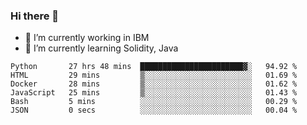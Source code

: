 ### Hi there 👋

<!--
**mathcodeman/mathcodeman** is a ✨ _special_ ✨ repository because its `README.md` (this file) appears on your GitHub profile.

Here are some ideas to get you started:

- 🔭 I’m currently working on ...
- 🌱 I’m currently learning ...
- 👯 I’m looking to collaborate on ...
- 🤔 I’m looking for help with ...
- 💬 Ask me about ...
- 📫 How to reach me: ...
- 😄 Pronouns: ...
- ⚡ Fun fact: ...
-->

- 🔭 I’m currently working in IBM
- 🌱 I’m currently learning Solidity, Java

<!--START_SECTION:waka-->

```text
Python       27 hrs 48 mins  ███████████████████████▓░   94.92 %
HTML         29 mins         ▒░░░░░░░░░░░░░░░░░░░░░░░░   01.69 %
Docker       28 mins         ▒░░░░░░░░░░░░░░░░░░░░░░░░   01.62 %
JavaScript   25 mins         ▒░░░░░░░░░░░░░░░░░░░░░░░░   01.43 %
Bash         5 mins          ░░░░░░░░░░░░░░░░░░░░░░░░░   00.29 %
JSON         0 secs          ░░░░░░░░░░░░░░░░░░░░░░░░░   00.04 %
```

<!--END_SECTION:waka-->
